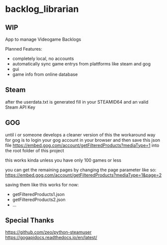 # backlog_librarian

## WIP

App to manage Videogame Backlogs

Planned Features:

- completely local, no accounts
- automatically sync game entrys from plattforms like steam and gog
- gui
- game info from online database

## Steam

after the userdata.txt is generated fill in your STEAMID64 and an valid Steam API Key

## GOG

until i or someone develops a cleaner version of this the workaround way for gog is to login your gog account in your browser and then save this json file https://embed.gog.com/account/getFilteredProducts?mediaType=1 into the root folder of this project

this works kinda unless you have only 100 games or less

you can get the remaining pages by changing the page parameter like so: https://embed.gog.com/account/getFilteredProducts?mediaType=1&page=2

saving them like this works for now:
- getFilteredProducts1.json
- getFilteredProducts2.json
- ...

## Special Thanks
https://github.com/zeo/python-steamuser
https://gogapidocs.readthedocs.io/en/latest/
